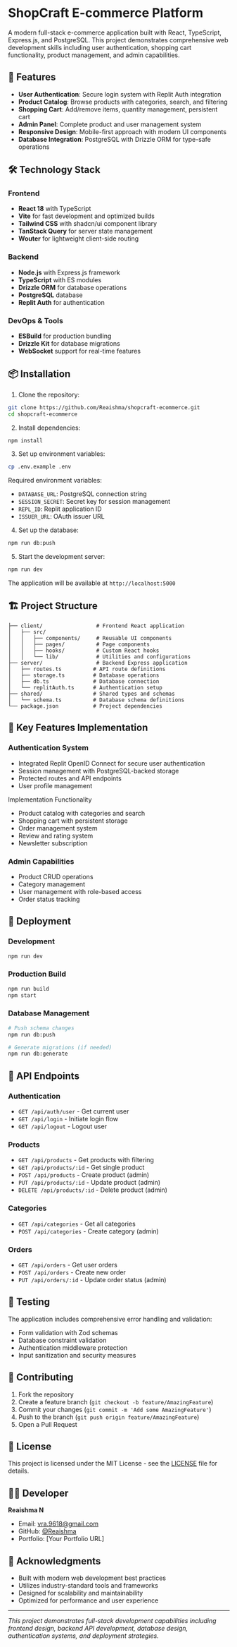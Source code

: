 

# ShopCraft E-commerce Platform

A modern full-stack e-commerce application built with React, TypeScript, Express.js, and PostgreSQL. This project demonstrates comprehensive web development skills including user authentication, shopping cart functionality, product management, and admin capabilities.

## 🚀 Features

- **User Authentication**: Secure login system with Replit Auth integration
- **Product Catalog**: Browse products with categories, search, and filtering
- **Shopping Cart**: Add/remove items, quantity management, persistent cart
- **Admin Panel**: Complete product and user management system
- **Responsive Design**: Mobile-first approach with modern UI components
- **Database Integration**: PostgreSQL with Drizzle ORM for type-safe operations

## 🛠️ Technology Stack

### Frontend
- **React 18** with TypeScript
- **Vite** for fast development and optimized builds
- **Tailwind CSS** with shadcn/ui component library
- **TanStack Query** for server state management
- **Wouter** for lightweight client-side routing

### Backend
- **Node.js** with Express.js framework
- **TypeScript** with ES modules
- **Drizzle ORM** for database operations
- **PostgreSQL** database
- **Replit Auth** for authentication

### DevOps & Tools
- **ESBuild** for production bundling
- **Drizzle Kit** for database migrations
- **WebSocket** support for real-time features

## 📦 Installation

1. Clone the repository:
```bash
git clone https://github.com/Reaishma/shopcraft-ecommerce.git
cd shopcraft-ecommerce
```
2. Install dependencies:
```bash
npm install
```

3. Set up environment variables:
```bash
cp .env.example .env
```

Required environment variables:
- `DATABASE_URL`: PostgreSQL connection string
- `SESSION_SECRET`: Secret key for session management
- `REPL_ID`: Replit application ID
- `ISSUER_URL`: OAuth issuer URL

4. Set up the database:
```bash
npm run db:push
```
5. Start the development server:
```bash
npm run dev
```

The application will be available at `http://localhost:5000`

## 🏗️ Project Structure

```
├── client/                 # Frontend React application
│   ├── src/
│   │   ├── components/     # Reusable UI components
│   │   ├── pages/          # Page components
│   │   ├── hooks/          # Custom React hooks
│   │   └── lib/            # Utilities and configurations
├── server/                 # Backend Express application
│   ├── routes.ts          # API route definitions
│   ├── storage.ts         # Database operations
│   ├── db.ts              # Database connection
│   └── replitAuth.ts      # Authentication setup
├── shared/                # Shared types and schemas
│   └── schema.ts          # Database schema definitions
└── package.json           # Project dependencies
```

## 🎯 Key Features Implementation

### Authentication System
- Integrated Replit OpenID Connect for secure user authentication
- Session management with PostgreSQL-backed storage
- Protected routes and API endpoints
- User profile management

Implementation Functionality
- Product catalog with categories and search
- Shopping cart with persistent storage
- Order management system
- Review and rating system
- Newsletter subscription

### Admin Capabilities
- Product CRUD operations
- Category management
- User management with role-based access
- Order status tracking

## 🚀 Deployment

### Development
```bash
npm run dev
```

### Production Build
```bash
npm run build
npm start
```

### Database Management
```bash
# Push schema changes
npm run db:push

# Generate migrations (if needed)
npm run db:generate
```

## 📝 API Endpoints

### Authentication
- `GET /api/auth/user` - Get current user
- `GET /api/login` - Initiate login flow
- `GET /api/logout` - Logout user

### Products
- `GET /api/products` - Get products with filtering
- `GET /api/products/:id` - Get single product
- `POST /api/products` - Create product (admin)
- `PUT /api/products/:id` - Update product (admin)
- `DELETE /api/products/:id` - Delete product (admin)
### Categories
- `GET /api/categories` - Get all categories
- `POST /api/categories` - Create category (admin)

### Orders
- `GET /api/orders` - Get user orders
- `POST /api/orders` - Create new order
- `PUT /api/orders/:id` - Update order status (admin)

## 🧪 Testing
The application includes comprehensive error handling and validation:
- Form validation with Zod schemas
- Database constraint validation
- Authentication middleware protection
- Input sanitization and security measures

## 🤝 Contributing

1. Fork the repository
2. Create a feature branch (`git checkout -b feature/AmazingFeature`)
3. Commit your changes (`git commit -m 'Add some AmazingFeature'`)
4. Push to the branch (`git push origin feature/AmazingFeature`)
5. Open a Pull Request

## 📄 License

This project is licensed under the MIT License - see the [LICENSE](LICENSE) file for details.

## 👨‍💻 Developer
**Reaishma N**
- Email: [vra.9618@gmail.com](mailto:vra.9618@gmail.com)
- GitHub: [@Reaishma](https://github.com/Reaishma)
- Portfolio: [Your Portfolio URL]

## 🙏 Acknowledgments

- Built with modern web development best practices
- Utilizes industry-standard tools and frameworks
- Designed for scalability and maintainability
- Optimized for performance and user experience

---

*This project demonstrates full-stack development capabilities including frontend design, backend API development, database design, authentication systems, and deployment strategies.*